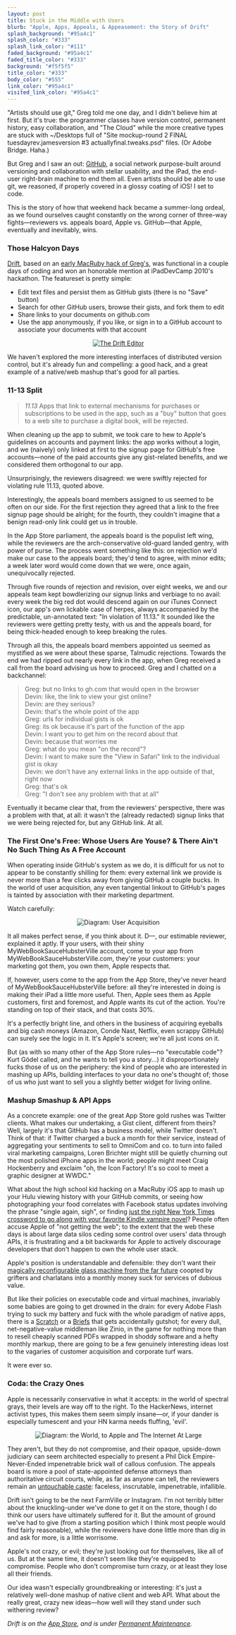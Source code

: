 ```yaml
---
layout: post
title: Stuck in the Middle with Users
blurb: "Apple, Apps, Appeals, & Appeasement: the Story of Drift"
splash_background: "#95a4c1"
splash_color: "#333"
splash_link_color: "#111"
faded_background: "#95a4c1"
faded_title_color: "#333"
background: "#f5f5f5"
title_color: "#333"
body_color: "#555"
link_color: "#95a4c1"
visited_link_color: "#95a4c1"
---
```


"Artists should use git," Greg told me one day, and I didn't believe him at first. But it's true: the programmer classes have version control, permanent history, easy collaboration, and "The Cloud" while the more creative types are stuck with ~/Desktops full of "Site mockup-round 2 FINAL tuesdayrev.jamesversion #3 actuallyfinal.tweaks.psd" files. (Or Adobe Bridge. Haha.)

But Greg and I saw an out: [GitHub](http://github.com/), a social network purpose-built around versioning and collaboration with stellar usability, and the iPad, the end-user right-brain machine to end them all. Even artists should be able to use git, we reasoned, if properly covered in a glossy coating of iOS! I set to code.

This is the story of how that weekend hack became a summer-long ordeal, as we found ourselves caught constantly on the wrong corner of three-way fights&mdash;reviewers vs. appeals board, Apple vs. GitHub&mdash;that Apple, eventually and inevitably, wins.

### Those Halcyon Days

[Drift](http://permanentmaintenance.com), based on an [early MacRuby hack of Greg's](http://github.com/atduskgreg/drift), was functional in a couple days of coding and won an honorable mention at iPadDevCamp 2010's hackathon. The featureset is pretty simple:

- Edit text files and persist them as GitHub gists (there is no "Save" button)
- Search for other GitHub users, browse their gists, and fork them to edit
- Share links to your documents on github.com
- Use the app anonymously, if you like, or sign in to a GitHub account to associate your documents with that account

<p style="text-align: center"><a href="http://permanentmaintenance.com/"><img src="http://genlspec.s3.amazonaws.com/2011-09-24-drift/diagram-drift.png" alt="The Drift Editor" /></a></p>

We haven't explored the more interesting interfaces of distributed version control, but it's already fun and compelling: a good hack, and a great example of a native/web mashup that's good for all parties.

### 11-13 Split

> *11.13* Apps that link to external mechanisms for purchases or subscriptions to be used in the app, such as a "buy" button that goes to a web site to purchase a digital book, will be rejected.

When cleaning up the app to submit, we took care to hew to Apple's guidelines on accounts and payment links: the app works without a login, and we (naively) only linked at first to the signup page for GitHub's free accounts&mdash;none of the paid accounts give any gist-related benefits, and we considered them orthogonal to our app.

Unsurprisingly, the reviewers disagreed: we were swiftly rejected for violating rule 11.13, quoted above.

Interestingly, the appeals board members assigned to us seemed to be often on our side. For the first rejection they agreed that a link to the free signup page should be alright; for the fourth, they couldn't imagine that a benign read-only link could get us in trouble.

In the App Store parliament, the appeals board is the populist left wing, while the reviewers are the arch-conservative old-guard landed gentry, with power of purse. The process went something like this: on rejection we'd make our case to the appeals board; they'd tend to agree, with minor edits; a week later word would come down that we were, once again, unequivocally rejected.

Through five rounds of rejection and revision, over eight weeks, we and our appeals team kept bowdlerizing our signup links and verbiage to no avail: every week the big red dot would descend again on our iTunes Connect icon, our app's own lickable case of herpes, always accompanied by the predictable, un-annotated text: "In violation of 11.13." It sounded like the reviewers were getting pretty testy, with us and the appeals board, for being thick-headed enough to keep breaking the rules.

Through all this, the appeals board members appointed us seemed as mystified as we were about these sparse, Talmudic rejections. Towards the end we had ripped out nearly every link in the app, when Greg received a call from the board advising us how to proceed. Greg and I chatted on a backchannel:

> Greg: but no links to gh.com that would open in the browser  
> Devin: like, the link to view your gist online?  
> Devin: are they serious?  
> Devin: that's the whole point of the app  
> Greg: urls for individual gists is ok  
> Greg: its ok because it's part of the function of the app  
> Devin: I want you to get him on the record about that  
> Devin: because that worries me  
> Greg: what do you mean "on the record"?  
> Devin: I want to make sure the "View in Safari" link to the individual gist is okay  
> Devin: we don't have any external links in the app outside of that, right now  
> Greg: that's ok  
> Greg: "I don't see any problem with that at all"  

Eventually it became clear that, from the reviewers' perspective, there was a problem with that, at all: it wasn't the (already redacted) signup links that we were being rejected for, but any GitHub link. At all.

### The First One's Free: Whose Users Are Youse? & There Ain't No Such Thing As A Free Account

When operating inside GitHub's system as we do, it is difficult for us not to appear to be constantly shilling for them: every external link we provide is never more than a few clicks away from giving GitHub a couple bucks. In the world of user acquisition, any even tangential linkout to GitHub's pages is tainted by association with their marketing department.

Watch carefully:

<p style="text-align: center"><img src="http://genlspec.s3.amazonaws.com/2011-09-24-drift/diagram-acquisition.png" alt="Diagram: User Acquisition" /></p>

It all makes perfect sense, if you think about it. D&mdash;, our estimable reviewer, explained it aptly. If your users, with their shiny MyWebBookSauceHubsterVille account, come to your app from MyWebBookSauceHubsterVille.com, they're your customers: your marketing got them, you own them, Apple respects that.

If, however, users come to the app from the App Store, they've never heard of MyWebBookSauceHubsterVille before: all they're interested in doing is making their iPad a little more useful. Then, Apple sees them as Apple customers, first and foremost, and Apple wants its cut of the action. You're standing on top of their stack, and that costs 30%.

It's a perfectly bright line, and others in the business of acquiring eyeballs and big cash moneys (Amazon, Conde Nast, Netflix, even scrappy GitHub) can surely see the logic in it. It's Apple's screen; we're all just icons on it.

But (as with so many other of the App Store rules&mdash;no "executable code"? Kurt Gödel called, and he wants to tell you a story...) it disproportionately fucks those of us on the periphery: the kind of people who are interested in mashing up APIs, building interfaces to your data no one's thought of; those of us who just want to sell you a slightly better widget for living online.

### Mashup Smashup & API Apps

As a concrete example: one of the great App Store gold rushes was Twitter clients. What makes our undertaking, a Gist client, different from theirs? Well, largely it's that GitHub has a business model, while Twitter doesn't. Think of that: if Twitter charged a buck a month for their service, instead of aggregating your sentiments to sell to OmniCom and co. to turn into failed viral marketing campaigns, Loren Brichter might still be quietly churning out the most polished iPhone apps in the world; people might meet Craig Hockenberry and exclaim "oh, the Icon Factory! It's so cool to meet a graphic designer at WWDC."

What about the high school kid hacking on a MacRuby iOS app to mash up your Hulu viewing history with your GitHub commits, or seeing how photographing your food correlates with Facebook status updates involving the phrase "single again, sigh", or finding [just the right New York Times crossword to go along with your favorite Kindle vampire novel](http://rexwordpuzzle.blogspot.com/2010/10/1986-brad-davis-film-sun-10-31-10-jazz.html)? People often accuse Apple of "not getting the web"; to the extent that the web these days is about large data silos ceding some control over users' data through APIs, it is frustrating and a bit backwards for Apple to actively discourage developers that don't happen to own the whole user stack.

Apple's position is understandable and defensible: they don't want their [magically reconfigurable glass machine from the far future](http://apple.com/ipad) coopted by grifters and charlatans into a monthly money suck for services of dubious value. 

But like their policies on executable code and virtual machines, invariably some babies are going to get drowned in the drain: for every Adobe Flash trying to suck my battery and fuck with the whole paradigm of native apps, there is a [Scratch](http://blog.scratch.mit.edu/2010/04/scratch-on-iphone.html) or a [Briefs](http://blog.robrhyne.com/post/4179305832/always-a-bridesmaid) that gets accidentally gutshot; for every dull, net-negative-value middleman like Zinio, in the game for nothing more than to resell cheaply scanned PDFs wrapped in shoddy software and a hefty monthly markup, there are going to be a few genuinely interesting ideas lost to the vagaries of customer acquisition and corporate turf wars.

It were ever so.

### Coda: the Crazy Ones

Apple is necessarily conservative in what it accepts: in the world of spectral grays, their levels are way off to the right. To the HackerNews, internet activist types, this makes them seem simply insane&mdash;or, if your dander is especially tumescent and your HN karma needs fluffing, 'evil'.

<p style="text-align: center"><img src="http://genlspec.s3.amazonaws.com/2011-09-24-drift/diagram-the-world.png" alt="Diagram: the World, to Apple and The Internet At Large" /></p>

They aren't, but they do not compromise, and their opaque, upside-down judiciary can seem architected especially to present a Phil Dick Empire-Never-Ended impenetrable brick wall of callous confusion. The appeals board is more a pool of state-appointed defense attorneys than authoritative circuit courts, while, as far as anyone can tell, the reviewers remain an [untouchable caste](http://daringfireball.net/2009/05/diary_of_an_app_store_reviewer): faceless, inscrutable, impenetrable, infallible.
 
Drift isn't going to be the next FarmVille or Instagram. I'm not terribly bitter about the knuckling-under we've done to get it on the store, though I do think our users have ultimately suffered for it. But the amount of ground we've had to give (from a starting position which I think most people would find fairly reasonable), while the reviewers have done little more than dig in and ask for more, is a little worrisome.

Apple's not crazy, or evil; they're just looking out for themselves, like all of us. But at the same time, it doesn't seem like they're equipped to compromise. People who don't compromise turn crazy, or at least they lose all their friends.

Our idea wasn't especially groundbreaking or interesting: it's just a relatively well-done mashup of native client and web API. What about the really great, crazy new ideas&mdash;how well will they stand under such withering review?

_Drift is on the [App Store](http://itunes.apple.com/us/app/drift-editor/id454838524?mt=8), and is under [Permanent Maintenance](http://permanentmaintenance.com/)._
